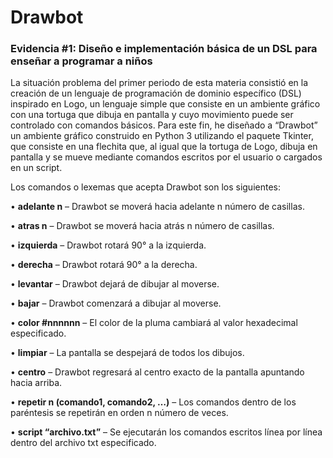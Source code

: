 # Drawbot
### Evidencia #1: Diseño e implementación básica de un DSL para enseñar a programar a niños

La situación problema del primer periodo de esta materia consistió en la creación de un lenguaje de programación de dominio específico (DSL) inspirado en Logo, un lenguaje simple que consiste en un ambiente gráfico con una tortuga que dibuja en pantalla y cuyo movimiento puede ser controlado con comandos básicos. Para este fin, he diseñado a “Drawbot” un ambiente gráfico construido en Python 3 utilizando el paquete Tkinter, que consiste en una flechita que, al igual que la tortuga de Logo, dibuja en pantalla y se mueve mediante comandos escritos por el usuario o cargados en un script.

Los comandos o lexemas que acepta Drawbot son los siguientes:

• **adelante n** – Drawbot se moverá hacia adelante n número de casillas.

• **atras n** – Drawbot se moverá hacia atrás n número de casillas.

• **izquierda** – Drawbot rotará 90° a la izquierda.

• **derecha** – Drawbot rotará 90° a la derecha.

• **levantar** – Drawbot dejará de dibujar al moverse.

• **bajar** – Drawbot comenzará a dibujar al moverse.

• **color #nnnnnn** – El color de la pluma cambiará al valor hexadecimal especificado.

• **limpiar** – La pantalla se despejará de todos los dibujos.

• **centro** – Drawbot regresará al centro exacto de la pantalla apuntando hacia arriba.

• **repetir n (comando1, comando2, …)** – Los comandos dentro de los paréntesis se repetirán en orden n número de veces.

• **script “archivo.txt”** – Se ejecutarán los comandos escritos línea por línea dentro del archivo txt especificado.
